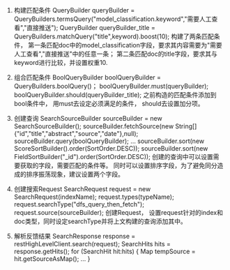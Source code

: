 1. 构建匹配条件
     QueryBuilder queryBuilder = 
                        QueryBuilders.termsQuery("model_classification.keyword","需要人工查看","直接推送");
     QueryBuilder queryBuilder_title = 
                        QueryBuilders.matchQuery("title",keyword).boost(10);
     构建了两条匹配条件，
     第一条匹配doc中的model_classification字段，要求其内容需要为"需要人工查看","直接推送"中的任意一条；
     第二条匹配doc的title字段，要求其与keyword进行比较，并设置权重10.

2. 组合匹配条件
     BoolQueryBuilder boolQueryBuilder = QueryBuilders.boolQuery()；
     boolQueryBuilder.must(queryBuilder);
     boolQueryBuilder.should(queryBuilder_title);
     之前构造的匹配条件添加到bool条件中，
     用must去设定必须满足的条件，
     should去设置加分项。

3. 创建查询
     SearchSourceBuilder sourceBuilder = new SearchSourceBuilder();
     sourceBuilder.fetchSource(new String[]{"id","title","abstract","source","date"},null);
     sourceBuilder.query(boolQueryBuilder);
     …
     sourceBuilder.sort(new ScoreSortBuilder().order(SortOrder.DESC));
     sourceBuilder.sort(new FieldSortBuilder("_id").order(SortOrder.DESC));
     创建的查询中可以设置需要获取的字段，需要匹配的条件等。
     同时可以设置排序字段，为了避免同分造成的排序振荡现象，建议设置两个字段。

4. 创建搜索Request
     SearchRequest request = new SearchRequest(indexName);
     request.types(typeName);
     request.searchType("dfs_query_then_fetch");
     request.source(sourceBuilder);
     创建Request，
     设置request针对的index和doc类型，同时设定searchType并将上文构建的查询添加其中。

5. 解析反馈结果
     SearchResponse response = restHighLevelClient.search(request);
     SearchHits hits = response.getHits();
     for (SearchHit hit:hits) {
     Map tempSource = hit.getSourceAsMap();
     …
     }